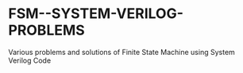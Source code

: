 # FSM--SYSTEM-VERILOG-PROBLEMS
Various problems and solutions of Finite State Machine using System Verilog Code
